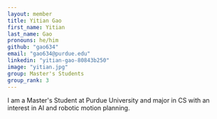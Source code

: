 ```yaml
---
layout: member
title: Yitian Gao
first_name: Yitian
last_name: Gao
pronouns: he/him
github: "gao634"
email: "gao634@purdue.edu"
linkedin: "yitian-gao-80843b250"
image: "yitian.jpg"
group: Master's Students
group_rank: 3
---
```


I am a Master's Student at Purdue University and major in CS with an interest in AI and robotic motion planning.
